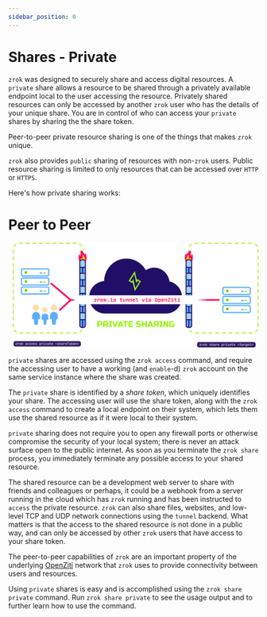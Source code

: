 ```yaml
---
sidebar_position: 0
---
```

# Shares - Private

`zrok` was designed to securely share and access digital resources. A `private` share allows a resource to be 
shared through a privately available endpoint local to the user accessing the resource. Privately shared resources can only be accessed by another `zrok` user who has the details of your unique share. You are in control of who can access your `private` shares by sharing the the share token.

Peer-to-peer private resource sharing is one of the things that makes `zrok` unique.

`zrok` also provides `public` sharing of resources with non-`zrok` users. Public resource sharing is limited to only resources that can be accessed over `HTTP` or `HTTPS`.

Here's how private sharing works:

# Peer to Peer

![zrok_public_share](../images/zrok_private_share.png)

`private` shares are accessed using the `zrok access` command, and require the accessing user to have a working (and `enable`-d) `zrok` account on the same service instance where the share was created.

The `private` share is identified by a _share token_, which uniquely identifies your share. The accessing user will use the share token, along with the `zrok access` command to create a local endpoint on their system, which lets them use the shared resource as if it were local to their system.

`private` sharing does not require you to open any firewall ports or otherwise compromise the security of your local system; there is never an attack surface open to the public internet. As soon as you terminate the `zrok share` process, you immediately terminate any possible access to your shared resource.

The shared resource can be a development web server to share with friends and colleagues or perhaps,
it could be a webhook from a server running in the cloud which has `zrok` running and has been instructed
to `access` the private resource. `zrok` can also share files, websites, and low-level TCP and UDP network connections using the `tunnel` backend.  What matters is that the access to the shared resource is not
done in a public way, and can only be accessed by other `zrok` users that have access to your share token.

The peer-to-peer capabilities of `zrok` are an important property of the underlying [OpenZiti](https://docs.openziti.io/docs/learn/introduction/) network that `zrok` uses to provide connectivity between users and resources.

Using `private` shares is easy and is accomplished using the `zrok share private` command. Run `zrok share private` to see the usage output and to further learn how to use the command.
